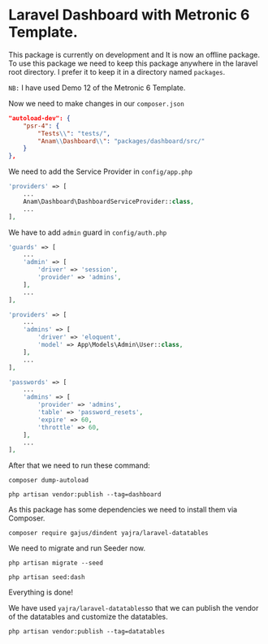 # Laravel Dashboard with Metronic 6 Template.
This package is currently on development and It is now an offline package. To use this package we need to keep this package anywhere in the laravel root directory. I prefer it to keep it in a directory named `packages`.

`NB:` I have used Demo 12 of the Metronic 6 Template.

Now we need to make changes in our `composer.json`	
```json
"autoload-dev": {
    "psr-4": {
        "Tests\\": "tests/",
        "Anam\\Dashboard\\": "packages/dashboard/src/"
    }
},
```
We need to add the Service Provider in `config/app.php`

```php
'providers' => [
	...
	Anam\Dashboard\DashboardServiceProvider::class,
	...
],
```

We have to add `admin` guard in `config/auth.php`

```php
'guards' => [
    ...
    'admin' => [
        'driver' => 'session',
        'provider' => 'admins',
    ],
    ...
],
```

```php
'providers' => [
    ...
    'admins' => [
        'driver' => 'eloquent',
        'model' => App\Models\Admin\User::class,
    ],
    ...
],
```

```php
'passwords' => [
    ...
    'admins' => [
        'provider' => 'admins',
        'table' => 'password_resets',
        'expire' => 60,
        'throttle' => 60,
    ],
    ...
],
```

After that we need to run these command:

``composer dump-autoload``

``php artisan vendor:publish --tag=dashboard``

As this package has some dependencies we need to install them via Composer.

``composer require gajus/dindent yajra/laravel-datatables``

We need to migrate and run Seeder now.

``php artisan migrate --seed``

``php artisan seed:dash``

Everything is done!

We have used `yajra/laravel-datatables`so that we can publish the vendor of the datatables and customize the datatables.

``php artisan vendor:publish --tag=datatables``
